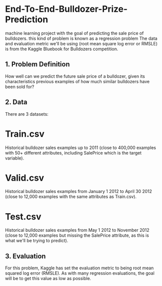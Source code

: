 # End-To-End-Bulldozer-Prize-Prediction
machine learning project with the goal of predicting the sale price of bulldozers.
this kind of problem is known as a regression problem
The data and evaluation metric we'll be using (root mean square log error or RMSLE) is from the Kaggle Bluebook for Bulldozers competition.
## 1. Problem Definition
   How well can we predict the future sale price of a bulldozer, given its characteristics previous examples of how much similar bulldozers have been sold for?
## 2. Data
   There are 3 datasets:

# Train.csv
Historical bulldozer sales examples up to 2011 (close to 400,000 examples with 50+ different attributes, including SalePrice which is the target variable).
# Valid.csv 
Historical bulldozer sales examples from January 1 2012 to April 30 2012 (close to 12,000 examples with the same attributes as Train.csv).
# Test.csv 
Historical bulldozer sales examples from May 1 2012 to November 2012 (close to 12,000 examples but missing the SalePrice attribute, as this is what we'll be trying   to predict).
## 3. Evaluation
   For this problem, Kaggle has set the evaluation metric to being root mean squared log error (RMSLE). As with many regression evaluations, the goal will be to get this value 
   as low as possible.
